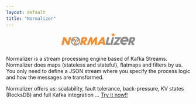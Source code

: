 ```yaml
---
layout: default
title: "Normalizer"
---
```


<p align="center">
    <a href="http://github.com/wizzie-io/normalizer">
        <img src="assets/img/normalizer.logo.svg" width="40%">
    </a>
</p>

Normalizer is a stream processing engine based of Kafka Streams. Normalizer does maps (stateless and stateful), flatmaps and filters by us. You only need to define a JSON stream where you specify the process logic and how the messages are transformed.

Normalizer offers us: scalability, fault tolerance, back-pressure, KV states (RocksDB) and full Kafka integration ... [Try it now!!](http://wizzie.io/normalizer/getting/getting-started.html)
